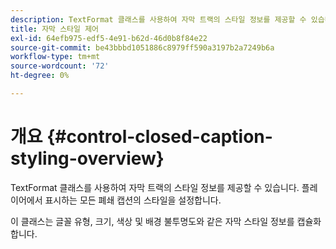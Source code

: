 ```yaml
---
description: TextFormat 클래스를 사용하여 자막 트랙의 스타일 정보를 제공할 수 있습니다. 플레이어에서 표시하는 모든 폐쇄 캡션의 스타일을 설정합니다.
title: 자막 스타일 제어
exl-id: 64efb975-edf5-4e91-b62d-46d0b8f84e22
source-git-commit: be43bbbd1051886c8979ff590a3197b2a7249b6a
workflow-type: tm+mt
source-wordcount: '72'
ht-degree: 0%

---
```


# 개요 {#control-closed-caption-styling-overview}

TextFormat 클래스를 사용하여 자막 트랙의 스타일 정보를 제공할 수 있습니다. 플레이어에서 표시하는 모든 폐쇄 캡션의 스타일을 설정합니다.

이 클래스는 글꼴 유형, 크기, 색상 및 배경 불투명도와 같은 자막 스타일 정보를 캡슐화합니다.
